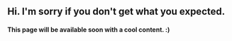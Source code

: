 ## Hi. I'm sorry if you don't get what you expected.

#### This page will be available soon with a cool content. :)
